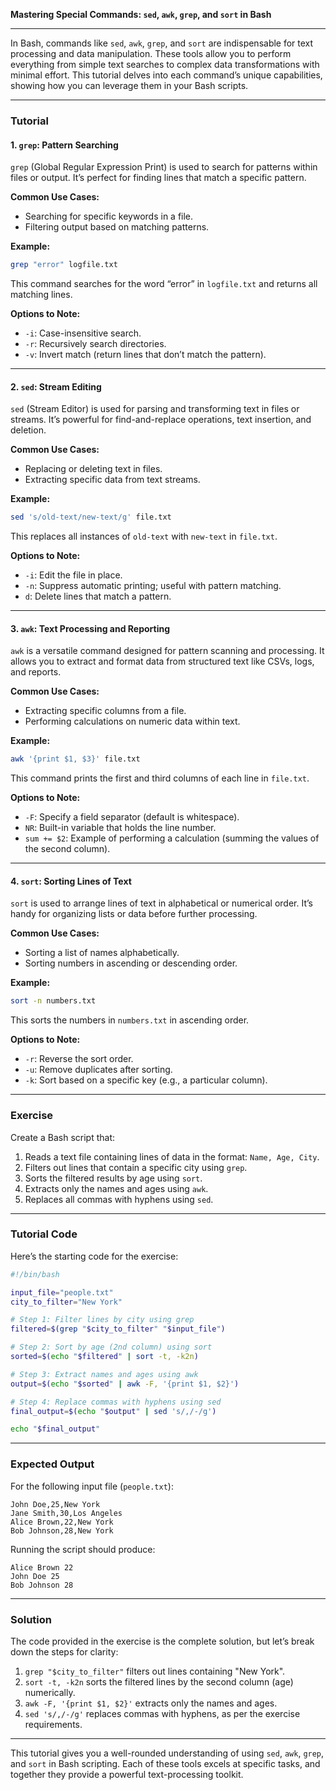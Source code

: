 **Mastering Special Commands: `sed`, `awk`, `grep`, and `sort` in Bash**

---

In Bash, commands like `sed`, `awk`, `grep`, and `sort` are indispensable for text processing and data manipulation. These tools allow you to perform everything from simple text searches to complex data transformations with minimal effort. This tutorial delves into each command’s unique capabilities, showing how you can leverage them in your Bash scripts.

---

### **Tutorial**

#### **1. `grep`: Pattern Searching**

`grep` (Global Regular Expression Print) is used to search for patterns within files or output. It’s perfect for finding lines that match a specific pattern.

**Common Use Cases:**
- Searching for specific keywords in a file.
- Filtering output based on matching patterns.

**Example:**
```bash
grep "error" logfile.txt
```
This command searches for the word “error” in `logfile.txt` and returns all matching lines.

**Options to Note:**
- `-i`: Case-insensitive search.
- `-r`: Recursively search directories.
- `-v`: Invert match (return lines that don’t match the pattern).

---

#### **2. `sed`: Stream Editing**

`sed` (Stream Editor) is used for parsing and transforming text in files or streams. It’s powerful for find-and-replace operations, text insertion, and deletion.

**Common Use Cases:**
- Replacing or deleting text in files.
- Extracting specific data from text streams.

**Example:**
```bash
sed 's/old-text/new-text/g' file.txt
```
This replaces all instances of `old-text` with `new-text` in `file.txt`.

**Options to Note:**
- `-i`: Edit the file in place.
- `-n`: Suppress automatic printing; useful with pattern matching.
- `d`: Delete lines that match a pattern.

---

#### **3. `awk`: Text Processing and Reporting**

`awk` is a versatile command designed for pattern scanning and processing. It allows you to extract and format data from structured text like CSVs, logs, and reports.

**Common Use Cases:**
- Extracting specific columns from a file.
- Performing calculations on numeric data within text.

**Example:**
```bash
awk '{print $1, $3}' file.txt
```
This command prints the first and third columns of each line in `file.txt`.

**Options to Note:**
- `-F`: Specify a field separator (default is whitespace).
- `NR`: Built-in variable that holds the line number.
- `sum += $2`: Example of performing a calculation (summing the values of the second column).

---

#### **4. `sort`: Sorting Lines of Text**

`sort` is used to arrange lines of text in alphabetical or numerical order. It’s handy for organizing lists or data before further processing.

**Common Use Cases:**
- Sorting a list of names alphabetically.
- Sorting numbers in ascending or descending order.

**Example:**
```bash
sort -n numbers.txt
```
This sorts the numbers in `numbers.txt` in ascending order.

**Options to Note:**
- `-r`: Reverse the sort order.
- `-u`: Remove duplicates after sorting.
- `-k`: Sort based on a specific key (e.g., a particular column).

---

### **Exercise**

Create a Bash script that:
1. Reads a text file containing lines of data in the format: `Name, Age, City`.
2. Filters out lines that contain a specific city using `grep`.
3. Sorts the filtered results by age using `sort`.
4. Extracts only the names and ages using `awk`.
5. Replaces all commas with hyphens using `sed`.

---

### **Tutorial Code**

Here’s the starting code for the exercise:
```bash
#!/bin/bash

input_file="people.txt"
city_to_filter="New York"

# Step 1: Filter lines by city using grep
filtered=$(grep "$city_to_filter" "$input_file")

# Step 2: Sort by age (2nd column) using sort
sorted=$(echo "$filtered" | sort -t, -k2n)

# Step 3: Extract names and ages using awk
output=$(echo "$sorted" | awk -F, '{print $1, $2}')

# Step 4: Replace commas with hyphens using sed
final_output=$(echo "$output" | sed 's/,/-/g')

echo "$final_output"
```

---

### **Expected Output**

For the following input file (`people.txt`):
```
John Doe,25,New York
Jane Smith,30,Los Angeles
Alice Brown,22,New York
Bob Johnson,28,New York
```

Running the script should produce:
```
Alice Brown 22
John Doe 25
Bob Johnson 28
```

---

### **Solution**

The code provided in the exercise is the complete solution, but let’s break down the steps for clarity:
1. `grep "$city_to_filter"` filters out lines containing "New York".
2. `sort -t, -k2n` sorts the filtered lines by the second column (age) numerically.
3. `awk -F, '{print $1, $2}'` extracts only the names and ages.
4. `sed 's/,/-/g'` replaces commas with hyphens, as per the exercise requirements.

---

This tutorial gives you a well-rounded understanding of using `sed`, `awk`, `grep`, and `sort` in Bash scripting. Each of these tools excels at specific tasks, and together they provide a powerful text-processing toolkit.
